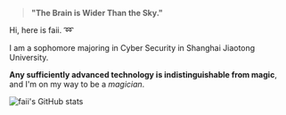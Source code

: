 > **"The Brain is Wider Than the Sky."**

  Hi, here is faii. :loop:  
  
  I am a sophomore majoring in Cyber Security in Shanghai Jiaotong University.
  
  **Any sufficiently advanced technology is indistinguishable from magic**, and I'm on my way to be a *magician*.
  
  ![faii's GitHub stats](https://github-readme-stats.vercel.app/api?username=faiimea&count_private=true)
